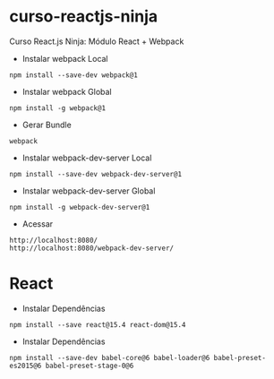 # curso-reactjs-ninja

Curso React.js Ninja: Módulo React + Webpack

- Instalar webpack Local

```npm
npm install --save-dev webpack@1
```

- Instalar webpack Global

```npm
npm install -g webpack@1
```

- Gerar Bundle

```npm
webpack
```

- Instalar webpack-dev-server Local

```npm
npm install --save-dev webpack-dev-server@1
```

- Instalar webpack-dev-server Global

```npm
npm install -g webpack-dev-server@1
```

- Acessar

```
http://localhost:8080/
http://localhost:8080/webpack-dev-server/
```

# React

- Instalar Dependências

```npm
npm install --save react@15.4 react-dom@15.4
```

- Instalar Dependências

```npm
npm install --save-dev babel-core@6 babel-loader@6 babel-preset-es2015@6 babel-preset-stage-0@6
```
